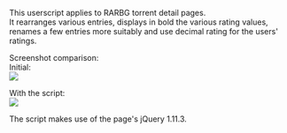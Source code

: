 This userscript applies to RARBG torrent detail pages.  
It rearranges various entries, displays in bold the various rating values, renames a few entries more suitably and use decimal rating for the users' ratings.

Screenshot comparison:  
Initial:  
[![](https://i.imgur.com/Umu8d28l.jpg)](https://i.imgur.com/Umu8d28.jpg)

With the script:  
[![](https://i.imgur.com/f0gRRoNl.jpg)](https://i.imgur.com/f0gRRoN.jpg)

The script makes use of the page's jQuery 1.11.3.

